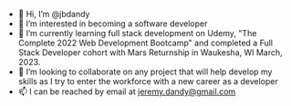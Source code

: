 - 👋 Hi, I’m @jbdandy
- 👀 I’m interested in becoming a software developer
- 🌱 I’m currently learning full stack development on Udemy, "The Complete 2022 Web Development Bootcamp" and completed a Full Stack Developer cohort with Mars Returnship in Waukesha, WI March, 2023.
- 💞️ I’m looking to collaborate on any project that will help develop my skills as I try to enter the workforce with a new career as a developer
- 📫 I can be reached by email at jeremy.dandy@gmail.com

<!---
jbdandy/jbdandy is a ✨ special ✨ repository because its `README.md` (this file) appears on your GitHub profile.
You can click the Preview link to take a look at your changes.
--->
